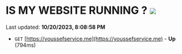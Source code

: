 # IS MY WEBSITE RUNNING ? [![](https://img.shields.io/static/v1?label=Sponsor&message=%E2%9D%A4&logo=GitHub&color=%23fe8e86)](https://github.com/sponsors/<username>)

Last updated: **10/20/2023, 8:08:58 PM**

- `GET` [https://youssefservice.me](https://youssefservice.me) - **Up** (794ms)
